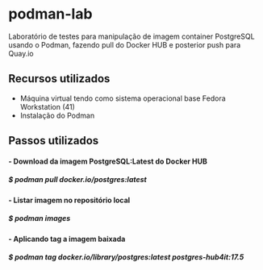 # podman-lab
Laboratório de testes para manipulação de imagem container PostgreSQL usando o Podman, fazendo pull do Docker HUB e posterior push para Quay.io

## Recursos utilizados
- Máquina virtual tendo como sistema operacional base Fedora Workstation (41)
- Instalação do Podman

## Passos utilizados

#### - Download da imagem PostgreSQL:Latest do Docker HUB
##### $ podman pull docker.io/postgres:latest

#### - Listar imagem no repositório local
##### $ podman images

#### - Aplicando tag a imagem baixada
##### $ podman tag docker.io/library/postgres:latest postgres-hub4it:17.5
